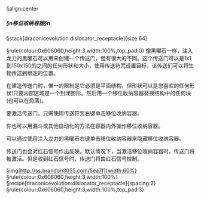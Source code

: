 §align:center
##### §n移位收纳容器§n

§stack[draconicevolution:dislocator_receptacle]{size:64}

§rule{colour:0x606060,height:3,width:100%,top_pad:0}
像黑曜石一样，注入龙力的黑曜石可以用来创建一个传送门，但有很大的不同。这个传送门可以是1x1到150x150的之间的任何形状和大小，使用传送符咒设置目标，该传送们可以将生物传送到绑定的位置。
 
在建造传送门时，惟一的限制是它必须是平面结构，但形状可以是您喜欢的任何形状!只要内部区域是一个封闭图形。然后用一个移位收纳容器替换结构中的任何块(也可以在角落)。

要激活传送门，只需使用传送符咒右键单击移位收纳容器。

你也可以用漏斗或其他自动化的方法在容器内外操作移位收纳容器。

可以通过使用注入龙力的黑曜石右键单击移位收纳容器来隐藏移位收纳容器。

传送门也会对红石信号作出反映。默认情况下，当激活移位收纳容器时，传送门将被激活。但是收到红石信号时，传送门将由红石信号控制。

§img[http://ss.brandon3055.com/5ea7f]{width:60%} 
§rule{colour:0x606060,height:3,width:100%}
§recipe[draconicevolution:dislocator_receptacle]{spacing:2}
§rule{colour:0x606060,height:3,width:100%,top_pad:3}